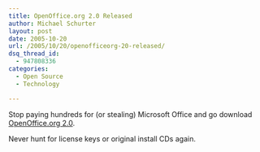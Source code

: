 ```yaml
---
title: OpenOffice.org 2.0 Released
author: Michael Schurter
layout: post
date: 2005-10-20
url: /2005/10/20/openofficeorg-20-released/
dsq_thread_id:
  - 947808336
categories:
  - Open Source
  - Technology

---
```

Stop paying hundreds for (or stealing) Microsoft Office and go download [OpenOffice.org 2.0][1].

Never hunt for license keys or original install CDs again.

 [1]: http://www.openoffice.org/